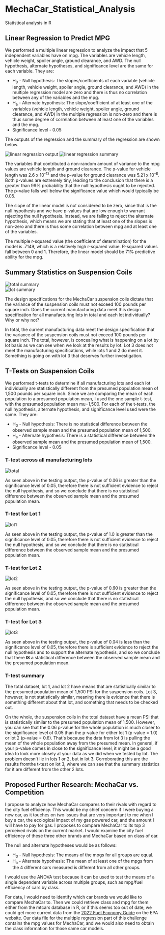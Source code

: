 # MechaCar_Statistical_Analysis
Statistical analysis in R

## Linear Regression to Predict MPG

We performed a multiple linear regression to analyze the impact that 5 independent variables have on mpg. The variables are vehicle length, vehicle weight, spoiler angle, ground clearance, and AWD. The null hypothesis, alternate hypotheses, and significance level are the same for each variable.  They are:

  - H<sub>0</sub> - Null hypothesis: The slopes/coefficients of each variable (vehicle length, vehicle weight, spoiler angle, ground clearance, and AWD) in the multiple regression model are zero and there is thus no correlation between any of the variables and the mpg.
  - H<sub>a</sub> - Alternate hypothesis: The slope/coefficient of at least one of the variables (vehicle length, vehicle weight, spoiler angle, ground clearance, and AWD) in the multiple regression is non-zero and there is thus some degree of correlation between at least one of the variables and the mpg.
  - Significance level - 0.05

The outputs of the regression and the summary of the regression are shown below.


![linear regression output](https://github.com/mgsrichard/MechaCar_Statistical_Analysis/blob/main/Resources/MechaCar_Multiple_Regression.png)
![linear regression summary](https://github.com/mgsrichard/MechaCar_Statistical_Analysis/blob/main/Resources/MechaCar_Summary.png)

The variables that contributed a non-random amount of variance to the mpg values are vehicle length and ground clearance. The p-value for vehicle length was 2.6 x 10<sup>-12</sup> and the p-value for ground clearance was 5.21 x 10<sup>-8</sup>. Both p-values are extremely tiny, leading to the conclusion that there is a greater than 99% probability that the null hypothesis ought to be rejected. The p-value falls well below the significance value which would typically be 0.05. 

The slope of the linear model is not considered to be zero, since that is the null hypothesis and we have p-values that are low enough to warrant rejecting the null hypothesis. Instead, we are failing to reject the alternate hypothesis, which means we are stating that at least one of the slopes is non-zero and there is thus some correlation between mpg and at least one of the variables. 

The multiple r-squared value (the coefficient of determination) for the model is .7149, which is a relatively high r-squared value. R-squared values fall between 0 and 1. Therefore, the linear model should be 71% predictive ability for the mpg.

## Summary Statistics on Suspension Coils

![total summary](https://github.com/mgsrichard/MechaCar_Statistical_Analysis/blob/main/Resources/Suspension_total_summary.png) <br>
![lot summary](https://github.com/mgsrichard/MechaCar_Statistical_Analysis/blob/main/Resources/Suspension_lot_summary.png)

The design specifications for the MechaCar suspension coils dictate that the variance of the suspension coils must not exceed 100 pounds per square inch. Does the current manufacturing data meet this design specification for all manufacturing lots in total and each lot individually? Why or why not?

In total, the current manufacturing data meet the design specification that the variance of the suspension coils must not exceed 100 pounds per square inch. The total, however, is concealing what is happening on a lot by lot basis as we can see when we look at the results by lot. Lot 3 does not meet the manufacturing specifications, while lots 1 and 2 do meet it. Something is going on with lot 3 that deserves further investigation.

## T-Tests on Suspension Coils
We performed t-tests to determine if all manufacturing lots and each lot individually are statistically different from the presumed population mean of 1,500 pounds per square inch. Since we are comparing the mean of each population to a presumed population mean, I used the one sample t-test, with the presumed population mean mu=1,500. For each of the t-tests, the null hypothesis, alternate hypothesis, and significance level used were the same. They are:
  - H<sub>0</sub> - Null hypothesis: There is no statistical difference between the observed sample mean and the presumed population mean of 1,500.
  - H<sub>a</sub> - Alternate hypothesis: There is a statistical difference between the observed sample mean and the presumed population mean of 1,500.
  - Significance level - 0.05
 
 ### T-test across all manufacturing lots
![total](https://github.com/mgsrichard/MechaCar_Statistical_Analysis/blob/main/Resources/ttest_total.png)<br>

As seen above in the testing output, the p-value of 0.06 is greater than the significance level of 0.05, therefore there is not sufficient evidence to reject the null hypothesis, and so we conclude that there is no statistical difference between the observed sample mean and the presumed population mean.

### T-test for Lot 1
![lot1](https://github.com/mgsrichard/MechaCar_Statistical_Analysis/blob/main/Resources/ttest_lot1.png)<br>

As seen above in the testing output, the p-value of 1.0 is greater than the significance level of 0.05, therefore there is not sufficient evidence to reject the null hypothesis, and so we conclude that there is no statistical difference between the observed sample mean and the presumed population mean.

### T-test for Lot 2
![lot2](https://github.com/mgsrichard/MechaCar_Statistical_Analysis/blob/main/Resources/ttest_lot2.png)<br>

As seen above in the testing output, the p-value of 0.60 is greater than the significance level of 0.05, therefore there is not sufficient evidence to reject the null hypothesis, and so we conclude that there is no statistical difference between the observed sample mean and the presumed population mean.

### T-test for Lot 3
![lot3](https://github.com/mgsrichard/MechaCar_Statistical_Analysis/blob/main/Resources/ttest_lot3.png)<br>

As seen above in the testing output, the p-value of 0.04 is less than the significance level of 0.05, therefore there is sufficient evidence to reject the null hypothesis and to support the alternate hypothesis, and so we conclude that there <strong>IS</strong> a statistical difference between the observed sample mean and the presumed population mean.

### T-test summary
The total dataset, lot 1, and lot 2 have means that are statistically similar to the presumed population mean of 1,500 PSI for the suspension coils. Lot 3, however, is not statistically similar, meaning there is evidence that there is something different about that lot, and something that needs to be checked out.

On the whole, the suspension coils in the total dataset have a mean PSI that is statistically similar to the presumed population mean of 1,500. However, you can see that the 0.06 p-value for the whole population is much closer to the significance level of 0.05 than the p-value for either lot 1 (p-value = 1.0) or lot 2 (p-value = 0.6). That's because the data from lot 3 is pulling the mean of the whole population away from the presumed mean. In general, if your p-value comes in close to the significance level, it might be a good idea to look more closely at your data as we did when we tested by lot. The problem doesn't lie in lots 1 or 2, but in lot 3. Corroborating this are the results fromthe t-test on lot 3, where we can see that the summary statistics for it are different from the other 2 lots.

## Proposed Further Research: MechaCar vs. Competition

I propose to analyze how MechaCar compares to their rivals with regard to the city fuel efficiency. This would be my chief concern if I were buying a new car, as it touches on two issues that are very important to me when I buy a car, the ecological impact of my gas powered car, and the amount I will have to pay for gas. I proposes to compare MechaCar to its top 3 perceived rivals on the current market. I would examine the city fuel efficiency of these three other brands and MechaCar based on class of car.

The null and alternate hypotheses would be as follows:
  - H<sub>0</sub> - Null hypothesis: The means of the mpgs for all groups are equal.
  - H<sub>a</sub> - Alternate hypothesis: The mean of at least one of the mpgs from the 4 different cars measured is different from all other groups.
  
I would use the ANOVA test because it can be used to test the means of a single dependent variable across multiple groups, such as mpg/fuel efficiency of cars by class.

For data, I would need to identify which car brands we would like to compare MechaCar to. Then we could retrieve class and mpg for them either from the mtcars database in R, or if this seems too out of date, we could get more current data from the [2022 Fuel Economy Guide](https://fueleconomy.gov/feg/pdfs/guides/FEG2022.pdf) on the  EPA website. Our data file for the multiple regression part of this challenge contains the mpg values for MechaCar, and we would also need to obtain the class information for those same car models.





